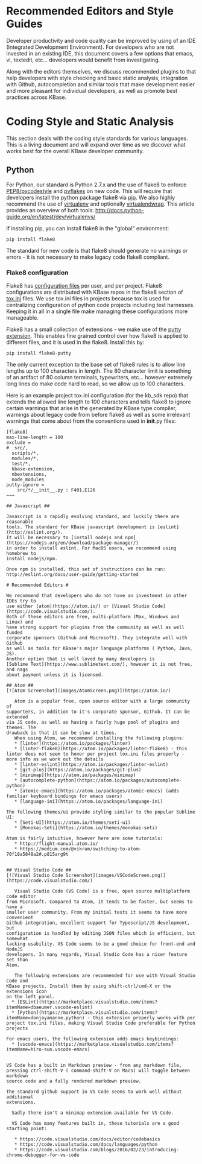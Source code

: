 # Recommended Editors and Style Guides

Developer productivity and code quality can be improved by using of an IDE
(Integrated Development Environment). For developers who are not invested in
an existing IDE, this document covers a few options that emacs, vi, textedit,
etc... developers would benefit from investigating.

Along with the editors themselves, we discuss recommended plugins to that help
developers with style checking and basic static analysis, integration with
Github, autocompletion and similar tools that make development easier and more
pleasant for individual developers, as well as promote best practices across
KBase.

# Coding Style and Static Analysis

This section deals with the coding style standards for various languages. This
is a living document and will expand over time as we discover what works best
for the overall KBase developer community.

## Python

For Python, our standard is Python 2.7.x and the use of flake8 to enforce
[PEP8/pycodestyle](https://www.python.org/dev/peps/pep-0008/) and
[pyflakes](https://pypi.python.org/pypi/pyflakes) on new code. This will require
that developers install the python package flake8 via
[pip](https://pip.readthedocs.io/en/stable/installing/). We also highly
recommend the use of [virtualenv](https://virtualenv.readthedocs.io/en/latest/)
and optionally [virtualendwrap](https://virtualenvwrapper.readthedocs.io/en/latest/).
This article provides an overview of both tools: http://docs.python-guide.org/en/latest/dev/virtualenvs/

If installing pip, you can install flake8 in the "global" environment:
~~~
pip install flake8
~~~
The standard for new code is that flake8 should generate
no warnings or errors - it is not necessary to make legacy code flake8 compliant.

### Flake8 configuration

Flake8 has [configuration files](http://flake8.pycqa.org/en/latest/user/configuration.html)
per user, and per project. Flake8 configurations are distributed with KBase
repos in the flake8 section of
[tox.ini](https://tox.readthedocs.io/en/latest/config.html) files. We use
tox.ini files in projects because tox is used for centralizing configuration of
python code projects including test harnesses. Keeping it in all in a single
file make managing these configurations more manageable.

Flake8 has a small collection of extensions - we make use of the
[putty extension](https://pypi.python.org/pypi/flake8-putty). This enables fine
grained control over how flake8 is applied to different files, and it is used
in the flake8. Install this by:
~~~
pip install flake8-putty
~~~

The only current exception to the base set of flake8 rules is to allow line lengths
up to 100 characters in length. The 80 character limit is something of an
artifact of 80 column terminals, typewriters, etc... however extremely long
lines do make code hard to read, so we allow up to 100 characters.

Here is an example project tox.ini configuration (for the kb_sdk repo) that
extends the allowed line length to 100 characters and tells flake8 to ignore
certain warnings that arise in the generated by KBase type compiler, warnings
about legacy code from before flake8 as well as some irrelevant warnings that
come about from the conventions used in
__init__.py files:
~~~~
[flake8]
max-line-length = 100
exclude =
#  src/,
  scripts/*,
  modules/*,
  test/*,
  kbase-extension,
  nbextensions,
  node_modules
putty-ignore =
    src/*/__init__.py : F401,E126
~~~

## Javascript ##

Javascript is a rapidly evolving standard, and luckily there are reasonable
tools. The standard for KBase javascript development is [eslint](http://eslint.org/).
It will be necessary to [install nodejs and npm](https://nodejs.org/en/download/package-manager/)
in order to install eslint. For MacOS users, we recommend using homebrew to
install nodejs/npm.

Once npm is installed, this set of instructions can be run: http://eslint.org/docs/user-guide/getting-started

# Recommended Editors #

We recommend that developers who do not have an investment in other IDEs try to
use either [atom](https://atom.io/) or [Visual Studio Code](https://code.visualstudio.com/).
Both of these editors are free, multi-platform (Max, Windows and Linux) and
have strong support for plugins from the community as well as well funded
corporate sponsors (Github and Microsoft). They integrate well with Github
as well as tools for KBase's major language platforms ( Python, Java, JS).
Another option that is well loved by many developers is
[Sublime Text](https://www.sublimetext.com/), however it is not free, and nags
about payment unless it is licensed.

## Atom ##
[![Atom Screenshot](images/AtomScreen.png)](https://atom.io/)

   Atom is a popular free, open source editor with a large community of
supporters, in addition to it's corporate sponsor, Github. It can be extended
via JS code, as well as having a fairly huge pool of plugins and themes. The
drawback is that it can be slow at times.
   When using Atom, we recommend installing the following plugins:
   * [linter](https://atom.io/packages/linter)
   * [linter-flake8](https://atom.io/packages/linter-flake8) - this linter does not seem to honor per project tox.ini files properly - more info as we work out the details
   * [linter-eslint](https://atom.io/packages/linter-eslint)
   * [git-plus](https://atom.io/packages/git-plus)
   * [minimap](https://atom.io/packages/minimap)
   * [autocomplete-python](https://atom.io/packages/autocomplete-python)
   * [atomic-emacs](https://atom.io/packages/atomic-emacs) (adds familiar keyboard bindings for emacs users)
   * [language-ini](https://atom.io/packages/language-ini)

The following themes/ui provide styling similar to the popular Sublime UI:
   * [Seti-UI](https://atom.io/themes/seti-ui)
   * [Monokai-Seti](https://atom.io/themes/monokai-seti)

Atom is fairly intuitive, however here are some tutorials:
   * http://flight-manual.atom.io/
   * https://medium.com/@vikram/switching-to-atom-70f18a5848a2#.p815arg9t


## Visual Studio Code ##
[![Visual Studio Code Screenshot](images/VSCodeScreen.png)](https://code.visualstudio.com/)

   Visual Studio Code (VS Code) is a free, open source multiplatform code editor
from Microsoft. Compared to Atom, it tends to be faster, but seems to have a
smaller user community. From my initial tests it seems to have more convenient
Github integration, excellent support for Typescript/JS development, but
configuration is handled by editing JSON files which is efficient, but somewhat
lacking usability. VS Code seems to be a good choice for front-end and NodeJS
developers. In many regards, Visual Studio Code has a nicer feature set than
Atom.

   The following extensions are recommended for use with Visual Studio Code and
KBase projects. Install them by using shift-ctrl/cmd-X or the extensions icon
on the left panel.
  * [ESLint](https://marketplace.visualstudio.com/items?itemName=dbaeumer.vscode-eslint)
  * [Python](https://marketplace.visualstudio.com/items?itemName=donjayamanne.python) - this extension properly works with per project tox.ini files, making Visual Studio Code preferable for Python projects

For emacs users, the following extension adds emacs keybindings:
  * [vscode-emacs](https://marketplace.visualstudio.com/items?itemName=hiro-sun.vscode-emacs)


VS Code has a built in Markdown preview - from any markdown file,
pressing ctrl-shift-V ( command-shift-V on Macs) will toggle between markdown
source code and a fully rendered markdown preview.

The standard github support in VS Code seems to work well without additional
extensions.

  Sadly there isn't a minimap extension available for VS Code.

  VS Code has many features built in, these tutorials are a good starting point:

   * https://code.visualstudio.com/docs/editor/codebasics
   * https://code.visualstudio.com/docs/languages/python
   * https://code.visualstudio.com/blogs/2016/02/23/introducing-chrome-debugger-for-vs-code
